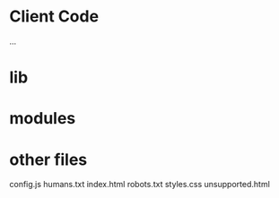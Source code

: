 # Client Code
...

# lib

# modules

# other files
config.js
humans.txt
index.html
robots.txt
styles.css
unsupported.html
